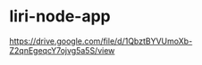 # liri-node-app

<!-- 
node liri.js concert-this <artist/band name here>
node liri.js spotify-this-song '<song name here>'
node liri.js movie-this '<movie name here>'
node liri.js do-what-it-says from random.txt.
 -->

https://drive.google.com/file/d/1QbztBYVUmoXb-Z2qnEgeqcY7ojvg5a5S/view